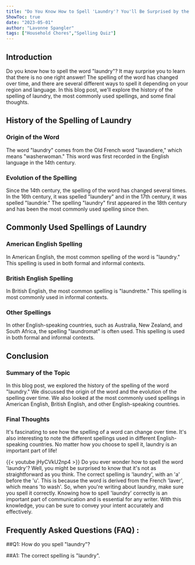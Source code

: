 ```yaml
---
title: "Do You Know How to Spell 'Laundry'? You'll Be Surprised by the Answer!"
ShowToc: true 
date: "2023-05-01"
author: "Lavonne Spangler" 
tags: ["Household Chores","Spelling Quiz"]
---
```

## Introduction

Do you know how to spell the word "laundry"? It may surprise you to learn that there is no one right answer! The spelling of the word has changed over time, and there are several different ways to spell it depending on your region and language. In this blog post, we'll explore the history of the spelling of laundry, the most commonly used spellings, and some final thoughts. 

## History of the Spelling of Laundry

### Origin of the Word

The word "laundry" comes from the Old French word "lavandiere," which means "washerwoman." This word was first recorded in the English language in the 14th century. 

### Evolution of the Spelling

Since the 14th century, the spelling of the word has changed several times. In the 16th century, it was spelled "laundery" and in the 17th century, it was spelled "laundrie." The spelling "laundry" first appeared in the 18th century and has been the most commonly used spelling since then. 

## Commonly Used Spellings of Laundry

### American English Spelling

In American English, the most common spelling of the word is "laundry." This spelling is used in both formal and informal contexts. 

### British English Spelling

In British English, the most common spelling is "laundrette." This spelling is most commonly used in informal contexts. 

### Other Spellings

In other English-speaking countries, such as Australia, New Zealand, and South Africa, the spelling "laundromat" is often used. This spelling is used in both formal and informal contexts. 

## Conclusion

### Summary of the Topic

In this blog post, we explored the history of the spelling of the word "laundry." We discussed the origin of the word and the evolution of the spelling over time. We also looked at the most commonly used spellings in American English, British English, and other English-speaking countries. 

### Final Thoughts

It's fascinating to see how the spelling of a word can change over time. It's also interesting to note the different spellings used in different English-speaking countries. No matter how you choose to spell it, laundry is an important part of life!

{{< youtube jHyCVkU2np4 >}} 
Do you ever wonder how to spell the word 'laundry'? Well, you might be surprised to know that it's not as straightforward as you think. The correct spelling is 'laundry', with an 'a' before the 'u'. This is because the word is derived from the French 'laver', which means 'to wash'. So, when you're writing about laundry, make sure you spell it correctly. Knowing how to spell 'laundry' correctly is an important part of communication and is essential for any writer. With this knowledge, you can be sure to convey your intent accurately and effectively.

## Frequently Asked Questions (FAQ) :
##Q1: How do you spell "laundry"?

##A1: The correct spelling is "laundry".





